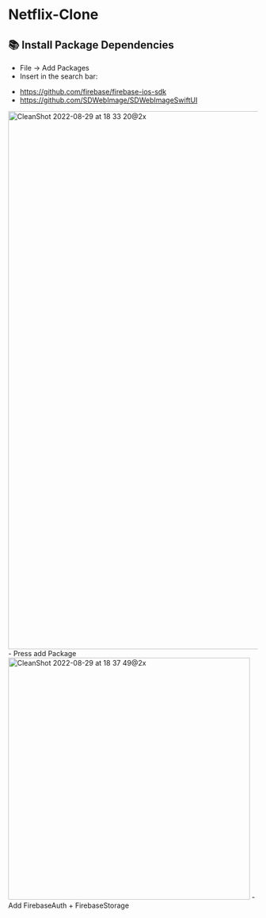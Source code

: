 # Netflix-Clone

## 📚 Install Package Dependencies
- File -> Add Packages
- Insert in the search bar:
+ https://github.com/firebase/firebase-ios-sdk
+ https://github.com/SDWebImage/SDWebImageSwiftUI
<img width="1085" alt="CleanShot 2022-08-29 at 18 33 20@2x" src="https://user-images.githubusercontent.com/56668881/187192092-de03897a-cc99-4ace-bbdf-9986164bea5c.png">
- Press add Package
<img width="488" alt="CleanShot 2022-08-29 at 18 37 49@2x" src="https://user-images.githubusercontent.com/56668881/187192798-78dc5620-c3c2-407d-8008-5bcdba56e74b.png">
- Add FirebaseAuth + FirebaseStorage
